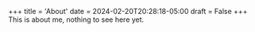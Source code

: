 +++
title = 'About'
date = 2024-02-20T20:28:18-05:00
draft = False
+++
This is about me, nothing to see here yet.
